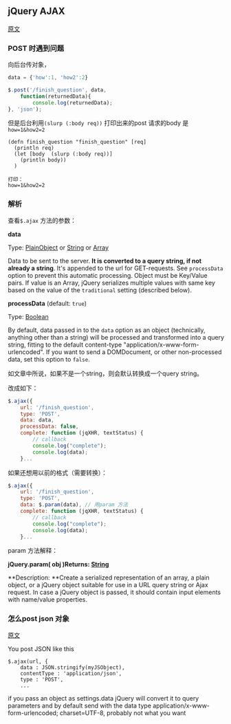 ## jQuery AJAX

[原文](http://api.jquery.com/jquery.ajax/)

### POST 时遇到问题

向后台传对象，

```js
data = {'how':1, 'how2':2}

$.post('/finish_question', data,
	function(returnedData){
		console.log(returnedData);
}, 'json');
```

但是后台利用`(slurp (:body req))`  打印出来的post 请求的body 是`how=1&how2=2`

```
(defn finish_question "finish_question" [req]
  (println req)
  (let [body  (slurp (:body req))]
    (println body))
  )
  
打印：
how=1&how2=2
```

### 解析

查看`$.ajax` 方法的参数：

**data**

Type: [PlainObject](http://api.jquery.com/Types/#PlainObject) or [String](http://api.jquery.com/Types/#String) or [Array](http://api.jquery.com/Types/#Array)

Data to be sent to the server. **It is converted to a query string, if not already a string**. It's appended to the url for GET-requests. See `processData` option to prevent this automatic processing. Object must be Key/Value pairs. If value is an Array, jQuery serializes multiple values with same key based on the value of the `traditional` setting (described below).

**processData** (default: `true`)

Type: [Boolean](http://api.jquery.com/Types/#Boolean)

By default, data passed in to the `data` option as an object (technically, anything other than a string) will be processed and transformed into a query string, fitting to the default content-type "application/x-www-form-urlencoded". If you want to send a DOMDocument, or other non-processed data, set this option to `false`.



如文章中所说，如果不是一个string，则会默认转换成一个query string。

改成如下：

```js
$.ajax({
    url: '/finish_question',
    type: 'POST',
    data: data,
    processData: false,
    complete: function (jqXHR, textStatus) {
        // callback
        console.log("complete");
        console.log(data);
    }...
```

如果还想用以前的格式（需要转换）：

```js
$.ajax({
    url: '/finish_question',
    type: 'POST',
    data: $.param(data), // 用param 方法
    complete: function (jqXHR, textStatus) {
        // callback
        console.log("complete");
        console.log(data);
    }...
```

param 方法解释：

**jQuery.param( obj )Returns: [String](http://api.jquery.com/Types/#String)**

**Description: **Create a serialized representation of an array, a plain object, or a jQuery object suitable for use in a URL query string or Ajax request. In case a jQuery object is passed, it should contain input elements with name/value properties.

### 怎么post json 对象

[原文](https://stackoverflow.com/questions/5570747/jquery-posting-json)

You post JSON like this

```
$.ajax(url, {
    data : JSON.stringify(myJSObject),
    contentType : 'application/json',
    type : 'POST',
    ...
```

if you pass an object as settings.data jQuery will convert it to query parameters and by default send with the data type application/x-www-form-urlencoded; charset=UTF-8, probably not what you want